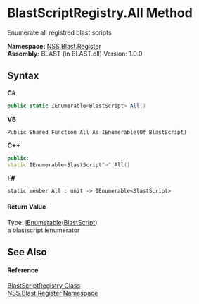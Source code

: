 # BlastScriptRegistry.All Method 
 

Enumerate all registred blast scripts

**Namespace:**&nbsp;<a href="702c545c-122f-76de-fb07-7c06df797ee5.md">NSS.Blast.Register</a><br />**Assembly:**&nbsp;BLAST (in BLAST.dll) Version: 1.0.0

## Syntax

**C#**<br />
``` C#
public static IEnumerable<BlastScript> All()
```

**VB**<br />
``` VB
Public Shared Function All As IEnumerable(Of BlastScript)
```

**C++**<br />
``` C++
public:
static IEnumerable<BlastScript^>^ All()
```

**F#**<br />
``` F#
static member All : unit -> IEnumerable<BlastScript> 

```


#### Return Value
Type: <a href="https://docs.microsoft.com/dotnet/api/system.collections.generic.ienumerable-1" target="_blank" rel="noopener noreferrer">IEnumerable</a>(<a href="701ebde6-515e-1fd5-a11a-526716112a12.md">BlastScript</a>)<br />a blastscript ienumerator

## See Also


#### Reference
<a href="ce5a41c7-ce9f-1626-a0f1-dc97f6f00962.md">BlastScriptRegistry Class</a><br /><a href="702c545c-122f-76de-fb07-7c06df797ee5.md">NSS.Blast.Register Namespace</a><br />